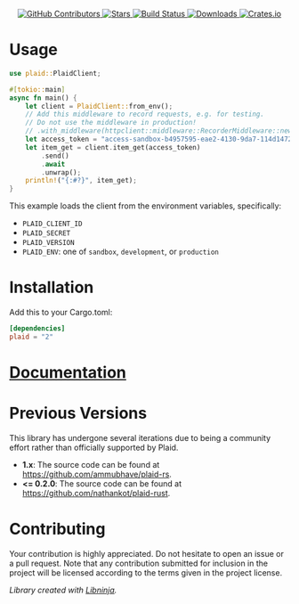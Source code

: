 <div id="top"></div>

<p align="center">
    <a href="https://github.com/libninjacom/plaid-rs/graphs/contributors">
        <img src="https://img.shields.io/github/contributors/libninjacom/plaid-rs.svg?style=flat-square" alt="GitHub Contributors" />
    </a>
    <a href="https://github.com/libninjacom/plaid-rs/stargazers">
        <img src="https://img.shields.io/github/stars/libninjacom/plaid-rs.svg?style=flat-square" alt="Stars" />
    </a>
    <a href="https://github.com/libninjacom/plaid-rs/actions">
        <img src="https://img.shields.io/github/workflow/status/libninjacom/plaid-rs/test?style=flat-square" alt="Build Status" />
    </a>
    
<a href="https://crates.io/crates/plaid">
    <img src="https://img.shields.io/crates/d/plaid?style=flat-square" alt="Downloads" />
</a>
<a href="https://crates.io/crates/plaid">
    <img src="https://img.shields.io/crates/v/plaid?style=flat-square" alt="Crates.io" />
</a>

</p>

# Usage
```rust
use plaid::PlaidClient;

#[tokio::main]
async fn main() {
    let client = PlaidClient::from_env();
    // Add this middleware to record requests, e.g. for testing.
    // Do not use the middleware in production!
    // .with_middleware(httpclient::middleware::RecorderMiddleware::new());
    let access_token = "access-sandbox-b4957595-eae2-4130-9da7-114d14726a62";
    let item_get = client.item_get(access_token)
        .send()
        .await
        .unwrap();
    println!("{:#?}", item_get);
}
```

This example loads the client from the environment variables, specifically:

* `PLAID_CLIENT_ID`
* `PLAID_SECRET`
* `PLAID_VERSION`
* `PLAID_ENV`: one of `sandbox`, `development`, or `production`

# Installation

Add this to your Cargo.toml:

```toml
[dependencies]
plaid = "2"
```

# [Documentation](https://docs.rs/plaid-openapi/)

# Previous Versions

This library has undergone several iterations due to being a community effort rather than officially supported by Plaid.

- **1.x**: The source code can be found at https://github.com/ammubhave/plaid-rs. 
- **<= 0.2.0**: The source code can be found at https://github.com/nathankot/plaid-rust.
 
# Contributing

Your contribution is highly appreciated. Do not hesitate to open an issue or a pull request. Note that any contribution
submitted for inclusion in the project will be licensed according to the terms given in the project license.

*Library created with [Libninja](https://www.libninja.com).*

